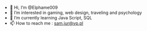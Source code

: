 - 👋 Hi, I’m @Elphame009
- 👀 I’m interested in gaming, web design, traveling and psychology
- 🌱 I’m currently learning Java Script, SQL
- 📫 How to reach me : sam.jur@vp.pl

<!---
Elphame009/Elphame009 is a ✨ special ✨ repository because its `README.md` (this file) appears on your GitHub profile.
You can click the Preview link to take a look at your changes.
--->
